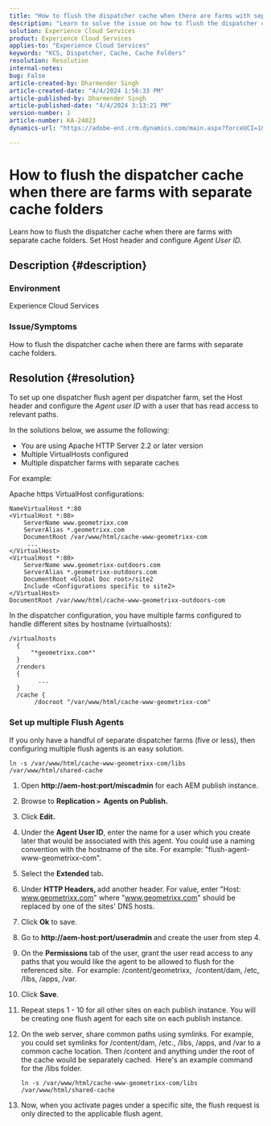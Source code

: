 ```yaml
---
title: "How to flush the dispatcher cache when there are farms with separate cache folders"
description: "Learn to solve the issue on how to flush the dispatcher cache when there are farms with separate cache folders."
solution: Experience Cloud Services
product: Experience Cloud Services
applies-to: "Experience Cloud Services"
keywords: "KCS, Dispatcher, Cache, Cache Folders"
resolution: Resolution
internal-notes: 
bug: False
article-created-by: Dharmender Singh
article-created-date: "4/4/2024 1:56:33 PM"
article-published-by: Dharmender Singh
article-published-date: "4/4/2024 3:13:21 PM"
version-number: 1
article-number: KA-24023
dynamics-url: "https://adobe-ent.crm.dynamics.com/main.aspx?forceUCI=1&pagetype=entityrecord&etn=knowledgearticle&id=9c67221f-8bf2-ee11-904b-6045bd034c54"

---
```

# How to flush the dispatcher cache when there are farms with separate cache folders


Learn how to flush the dispatcher cache when there are farms with separate cache folders. Set Host header and configure *Agent User ID.*

## Description {#description}


### Environment

Experience Cloud Services

### Issue/Symptoms

How to flush the dispatcher cache when there are farms with separate cache folders.


## Resolution {#resolution}


To set up one dispatcher flush agent per dispatcher farm, set the Host header and configure the *Agent user ID* with a user that has read access to relevant paths.

In the solutions below, we assume the following:

- You are using Apache HTTP Server 2.2 or later version
- Multiple VirtualHosts configured
- Multiple dispatcher farms with separate caches


For example:

Apache https VirtualHost configurations:


```
NameVirtualHost *:80
<VirtualHost *:80>
    ServerName www.geometrixx.com
    ServerAlias *.geometrixx.com
    DocumentRoot /var/www/html/cache-www-geometrixx-com
     ...  
</VirtualHost>
<VirtualHost *:80>
    ServerName www.geometrixx-outdoors.com
    ServerAlias *.geometrixx-outdoors.com
    DocumentRoot <Global Doc root>/site2
    Include <Configurations specific to site2>
</VirtualHost>
DocumentRoot /var/www/html/cache-www-geometrixx-outdoors-com
```


In the dispatcher configuration, you have multiple farms configured to handle different sites by hostname (virtualhosts):




```
/virtualhosts
  {
      "*geometrixx.com*"
  }
  /renders
  {
        ...
  }
  /cache {
       /docroot "/var/www/html/cache-www-geometrixx-com"
```


### Set up multiple Flush Agents

If you only have a handful of separate dispatcher farms (five or less), then configuring multiple flush agents is an easy solution.


```
ln -s /var/www/html/cache-www-geometrixx-com/libs /var/www/html/shared-cache
```


1. Open <b>http://aem-host:port/miscadmin</b> for each AEM publish instance.
2. Browse to <b>Replication `>`  Agents on Publish.</b>
3. Click <b>Edit.</b>
4. Under the <b>Agent User ID</b>, enter the name for a user which you create later that would be associated with this agent. You could use a naming convention with the hostname of the site. For example: "flush-agent-www-geometrixx-com".
5. Select the <b>Extended </b>tab<b>.</b>
6. Under <b>HTTP Headers, </b>add another header. For value, enter "Host: www.geometrixx.com" where "www.geometrixx.com" should be replaced by one of the sites' DNS hosts.
7. Click <b>Ok</b> to save.
8. Go to <b>http://aem-host:port/useradmin </b>and create the user from step 4.
9. On the <b>Permissions </b>tab of the user, grant the user read access to any paths that you would like the agent to be allowed to flush for the referenced site.  For example: /content/geometrixx,  /content/dam, /etc, /libs, /apps, /var.
10. Click <b>Save</b>.
11. Repeat steps 1 - 10 for all other sites on each publish instance. You will be creating one flush agent for each site on each publish instance.
12. On the web server, share common paths using symlinks. For example, you could set symlinks for /content/dam, /etc., /libs, /apps, and /var to a common cache location. Then /content and anything under the root of the cache would be separately cached.  Here's an example command for the /libs folder.

    ```
    ln -s /var/www/html/cache-www-geometrixx-com/libs /var/www/html/shared-cache
    ```
13. Now, when you activate pages under a specific site, the flush request is only directed to the applicable flush agent.

